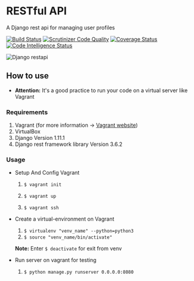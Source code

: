 # RESTful API
A Django rest api for managing user profiles

[![Build Status](https://travis-ci.com/amirfeqhi/DjangoProfile.svg?branch=master)](https://travis-ci.com/amirfeqhi/DjangoProfile)
[![Scrutinizer Code Quality](https://scrutinizer-ci.com/g/amirfeqhi/DjangoProfile/badges/quality-score.png?b=master)](https://scrutinizer-ci.com/g/amirfeqhi/DjangoProfile/?branch=master)
[![Coverage Status](https://coveralls.io/repos/github/amirfeqhi/rest-api/badge.svg?branch=master)](https://coveralls.io/github/amirfeqhi/rest-api?branch=master)
[![Code Intelligence Status](https://scrutinizer-ci.com/g/amirfeqhi/DjangoProfile/badges/code-intelligence.svg?b=master)](https://scrutinizer-ci.com/code-intelligence)

![Django restapi](http://www.django-rest-framework.org/img/logo.png)

## How to use
* **Attention:** It's a good practice to run your code on a virtual server like Vagrant

### Requirements
1. Vagrant (for more information -> [Vagrant website](https://www.vagrantup.com/))
2. VirtualBox
2. Django Version 1.11.1
3. Django rest framework library Version 3.6.2

### Usage
* Setup And Config Vagrant

  1. `$ vagrant init`

  2. `$ vagrant up`

  3. `$ vagrant ssh`

* Create a virtual-environment on Vagrant

  1. `$ virtualenv "venv_name" --python=python3`
  2. `$ source "venv_name/bin/activate"`

  **Note:** Enter `$ deactivate` for exit from venv

* Run server on vagrant for testing

  1. `$ python manage.py runserver 0.0.0.0:8080`
